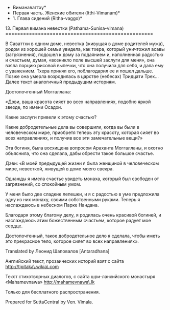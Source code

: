 * Виманаваттху*
* Первая часть\. Женские обители \(Itthi\-Vimanam\)*
* 1\. Глава сидений \(Ritha\-vaggo\)*

13\. Первая вимана невестки \(Pathama\-Sunisa\-vimana\)
\=\=\=\=\=\=\=\=\=\=\=\=\=\=\=\=\=\=\=\=\=\=\=\=\=\=\=\=\=\=\=\=\=\=\=\=\=\=\=\=\=\=\=\=\=\=\=\=\=\=

В Саваттхи в одном доме, невестка \(живущая в доме родителей мужа\), родом из хорошей семьи увидела, как тхера, который уничтожил асавы \(загрязнения\), подошел к дому за подаянием и, наполненная радостью и счастьем, думая, «возникло поле высшей заслуги для меня», она взяла порцию рисовой выпечки, что она получила для себя, и дала ему с уважением\. Тхера принял его, поблагодарил ее и пошел дальше\. Позже она умерла возродилась в царстве \(небесах\) Тридцати Трех… Далее текст аналогичный предыдущим историям\.

Достопочтенный Моггаллана:

«Дэви, ваша красота сияет во всех направлениях, подобно яркой звезде, по имени Осадхи\.

Какие заслуги привели к этому счастью?

Какие добродетельные дела вы совершили, когда вы были в человеческом мире, приобретя теперь эту красоту, которая сияет во всех направлениях, и получив все эти замечательные вещи?»

Эта богиня, была восхищена вопросом Араханта Моггалланы, и охотно объяснила, что она сделала, дабы обрести такое большое счастье\.

Дэви: «В моей предыдущей жизни я была женщиной в человеческом мире, невесткой, живущей в доме моего свекра\.

Однажды я имела счастье увидеть монаха, который был свободен от загрязнений, со спокойным умом\.

У меня было две сладкие лепешки, и я с радостью в уме предложила одну из них монаху, своими собственными руками\. Теперь я наслаждаюсь в небесном Парке Нандана\.

Благодаря этому благому делу, я родилась очень красивой богиней, и наслаждаюсь этим божественным счастьем, которое радует мое сердце\.

Достопочтенный, такое добродетельное дело я сделала, чтобы иметь это прекрасное тело, которое сияет во всех направлениях»\.

Translated by Леонид Шаповалов \[Antaradhana\]

Английский текст, прозаических историй взят с сайта <http://tipitaka\.wikia\.com>

Текст стихотворных диалогов, с сайта шри\-ланкийского монастыря «Mahamevnawa» <http://mahamevnawa\.lk>

Только для бесплатного распространения\.

Prepared for SuttaCentral by Ven\. Vimala\.